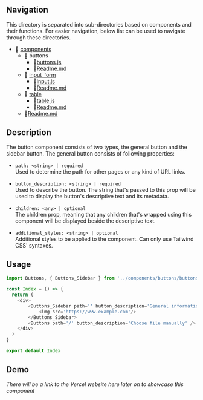 ## Navigation

This directory is separated into sub-directories based on components and their functions. For easier navigation, below list can be used to navigate through these directories. 

- 📁 [components](./components/)
    - 📁 buttons
        - 📄[buttons.js](./buttons.js)
        - 📄[Readme.md](./readme.md)
    - 📁 [input_form](../input_form/)
        - 📄[input.js](../input_form/input.js)
        - 📄[Readme.md](../input_form/readme.md)
    - 📁 [table](../table/)
        - 📄[table.js](../table/table.js)
        - 📄[Readme.md](../table/readme.md)
    - 📄[Readme.md](../readme.md)

## Description

The button component consists of two types, the general button and the sidebar button. The general button consists of following properties:
- `path: <string> | required` <br>
Used to determine the path for other pages or any kind of URL links.

- `button_description: <string> | required` <br>
Used to describe the button. The string that's passed to this prop will be used to display the button's descriptive text and its metadata.

- `children: <any> | optional` <br>
The children prop, meaning that any children that's wrapped using this component will be displayed beside the descriptive text.

- `additional_styles: <string> | optional` <br>
Additional styles to be applied to the component. Can only use Tailwind CSS' syntaxes. 

## Usage
```js
import Buttons, { Buttons_Sidebar } from '../components/buttons/buttons'

const Index = () => {
  return (
    <div>
        <Buttons_Sidebar path='' button_description='General information'>
            <img src='https://www.example.com'/>
        </Buttons_Sidebar>
        <Buttons path='/' button_description='Choose file manually' />
    </div>
  )
}

export default Index
```

## Demo
*There will be a link to the Vercel website here later on to showcase this component*